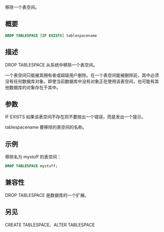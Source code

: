 移除一个表空间。

## 概要

```sql
DROP TABLESPACE [IF EXISTS] tablespacename
```

## 描述
DROP TABLESPACE 从系统中移除一个表空间。

一个表空间只能被其拥有者或超级用户删除。在一个表空间能被删除前，其中必须没有任何数据库对象。即使当前数据库中没有对象正在使用该表空间，也可能有其他数据库的对象存在于其中。

## 参数
IF EXISTS
如果该表空间不存在则不要抛出一个错误，而是发出一个提示。

tablespacename
要移除的表空间的名称。

## 示例
移除名为 mystuff 的表空间：

```sql
DROP TABLESPACE mystuff;
```

## 兼容性
DROP TABLESPACE 是数据库的一个扩展。

## 另见
CREATE TABLESPACE、ALTER TABLESPACE
